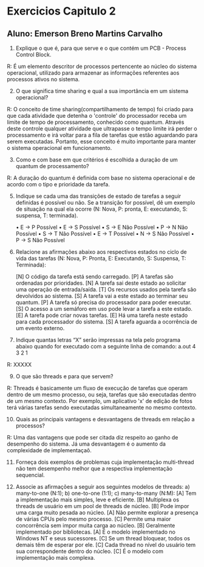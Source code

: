 # Exercicios Capitulo 2
## Aluno: Emerson Breno Martins Carvalho

1. Explique o que é, para que serve e o que contém um PCB - Process Control Block.

R:	É um elemento descritor de processos pertencente ao núcleo do sistema operacional, utilizado para armazenar as informações
referentes aos processos ativos no sistema.

2. O que significa time sharing e qual a sua importância em um sistema operacional?

R:	O conceito de time sharing(compartilhamento de tempo) foi criado para que cada atividade que detenha o 'controle' do processador receba um limite de tempo de processamento, conhecido como quantum. Através deste controle qualquer atividade que ultrapasse o tempo limite irá perder o processamento e irá voltar para a fila de tarefas que estão aguardando para serem executadas. Portanto, esse conceito é muito importante para manter o sistema operacional em funcionamento.  

3. Como e com base em que critérios é escolhida a duração de um quantum de processamento?

R:	A duração do quantum é definida com base no sistema operacional e de acordo com o tipo e prioridade da tarefa.

5. Indique se cada uma das transições de estado de tarefas a seguir definidas é possível ou não. Se a transição for possível, dê um exemplo de situação na qual ela ocorre (N: Nova, P: pronta, E: executando, S: suspensa, T: terminada).

	• E → P   Possível
	• E → S   Possível
	• S → E   Não Possível
	• P → N   Não Possível
	• S → T   Não Possível
	• E → T   Possível
	• N → S   Não Possível
	• P → S   Não Possível

6. Relacione as afirmações abaixo aos respectivos estados no ciclo de vida das tarefas (N: Nova, P: Pronta, E: Executando, S: Suspensa, T: Terminada):

	[N] O código da tarefa está sendo carregado.
	[P] A tarefas são ordenadas por prioridades.
	[N] A tarefa sai deste estado ao solicitar uma operação de entrada/saída.
	[T] Os recursos usados pela tarefa são devolvidos ao sistema.
	[S] A tarefa vai a este estado ao terminar seu quantum.
	[P] A tarefa só precisa do processador para poder executar.
	[S] O acesso a um semáforo em uso pode levar a tarefa a este estado.
	[E] A tarefa pode criar novas tarefas.
	[E] Há uma tarefa neste estado para cada processador do sistema.
	[S] A tarefa aguarda a ocorrência de um evento externo.

8. Indique quantas letras “X” serão impressas na tela pelo programa abaixo quando for executado com a seguinte linha de comando:
	a.out 4 3 2 1

R:	XXXXX

9. O que são threads e para que servem?

R:	Threads é basicamente um fluxo de execução de tarefas que operam dentro de um mesmo processo, ou seja, tarefas que são executadas dentro de um mesmo contexto. Por exemplo, um aplicativo 'x' de edição de fotos terá várias tarefas sendo executadas simultaneamente no mesmo contexto.

10. Quais as principais vantagens e desvantagens de threads em relação a processos?

R:	Uma das vantagens que pode ser citada diz respeito ao ganho de desempenho do sistema. Já uma desvantagem é o aumento da complexidade de implementaçaõ.

11. Forneça dois exemplos de problemas cuja implementação multi-thread não tem desempenho melhor que a respectiva implementação sequencial.

12. Associe as afirmações a seguir aos seguintes modelos de threads: a) many-to-one (N:1); b) one-to-one (1:1); c) many-to-many (N:M):
	[A] Tem a implementação mais simples, leve e eficiente.
	[B] Multiplexa os threads de usuário em um pool de threads de núcleo.
	[B] Pode impor uma carga muito pesada ao núcleo.
	[A] Não permite explorar a presença de várias CPUs pelo mesmo processo.
	[C] Permite uma maior concorrência sem impor muita carga ao núcleo.
	[B] Geralmente implementado por bibliotecas.
	[A] É o modelo implementado no Windows NT e seus sucessores.
	[C] Se um thread bloquear, todos os demais têm de esperar por ele.
	[C] Cada thread no nível do usuário tem sua correspondente dentro do núcleo.
	[C] É o modelo com implementação mais complexa.